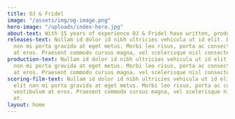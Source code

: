```yaml
---
title: OJ & Fridel
image: "/assets/img/og-image.png"
hero-image: "/uploads/index-hero.jpg"
about-text: With 15 years of experience OJ & Fridel have written, produced and engineered music internationally for both established and emerging artists and to accompany film, TV and theatre productions, amassing an impressive client list between them of Idris Elba, Louis Theroux, Diplo, Usher, Lethal Bizzle,Arrow Benjamin, Lisa Stansfield, the BBC and The National Theatre UK. Together they formed a production team of young talented producers working from their creative hub at Soho Sonic studios
releases-text: Nullam id dolor id nibh ultricies vehicula ut id elit. Donec id elit
  non mi porta gravida at eget metus. Morbi leo risus, porta ac consectetur ac, vestibulum
  at eros. Praesent commodo cursus magna, vel scelerisque nisl consectetur et.
production-text: Nullam id dolor id nibh ultricies vehicula ut id elit. Donec id elit
  non mi porta gravida at eget metus. Morbi leo risus, porta ac consectetur ac, vestibulum
  at eros. Praesent commodo cursus magna, vel scelerisque nisl consectetur et.
scoring-film-text: Nullam id dolor id nibh ultricies vehicula ut id elit. Donec id
  elit non mi porta gravida at eget metus. Morbi leo risus, porta ac consectetur ac,
  vestibulum at eros. Praesent commodo cursus magna, vel scelerisque nisl consectetur
  et.
layout: home
---
```


